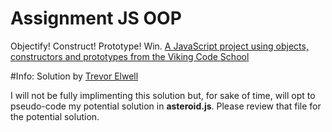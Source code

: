 # Assignment JS OOP
Objectify! Construct! Prototype!  Win.
[A JavaScript project using objects, constructors and prototypes from the Viking Code School](http://www.vikingcodeschool.com)

#Info:
Solution by [Trevor Elwell](http://trevorelwell.me)

I will not be fully implimenting this solution but, for sake of time, will opt to pseudo-code my potential solution in **asteroid.js**. Please review that file for the potential solution.